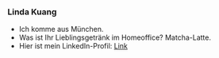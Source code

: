 ### **Linda Kuang**
* Ich komme aus München.
* Was ist Ihr Lieblingsgetränk im Homeoffice? Matcha-Latte.
* Hier ist mein LinkedIn-Profil: [Link](https://www.linkedin.com/in/linda-k-555b94107/)
